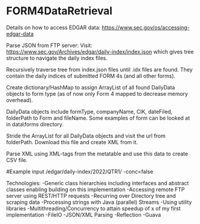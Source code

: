 # FORM4DataRetrieval

Details on how to access EDGAR data: https://www.sec.gov/os/accessing-edgar-data

Parse JSON from FTP server: 
Visit: https://www.sec.gov/Archives/edgar/daily-index/index.json which gives tree structure to navigate the daily index files.

Recursively traverse tree from index.json files until .idx files are found. They contain the daily indices of submitted FORM 4s (and all other forms). 

Create dictionary/HashMap to assign ArrayList of all found DailyData objects to form type (as of now only Form 4 mapped to decrease memory overhead).

DailyData objects include formType, companyName, CIK, dateFiled, folderPath to Form and fileName. Some examples of form can be looked at in data\forms directory.

Stride the ArrayList for all DailyData objects and visit the url from folderPath. Download this file and create XML from it.

Parse XML using XML-tags from the metatable and use this data to create CSV file.

#Example input
/edgar/daily-index/2022/QTR1/ -conc=false


Technologies:
-Generic class hierarchies including interfaces and abstract classes enabling building on this implementation
-Accessing remote FTP server using REST/HTTP requests
-Recurring over Directory tree and scraping data
-Processing strings with Java (parallel) Streams
-Using utility libraries
-Multithreading/Concurrency to attain speedup of x of my first implementation
-FileIO
-JSON/XML Parsing
-Reflection
-Guava

